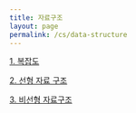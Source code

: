 ```yaml
---
title: 자료구조
layout: page
permalink: /cs/data-structure
---
```


[1. 복잡도]()

[2. 선형 자료 구조]()

[3. 비선형 자료구조]()